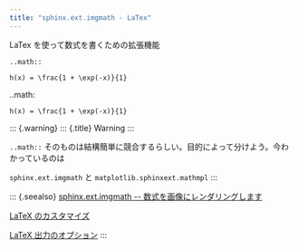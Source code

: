 ```yaml
---
title: "sphinx.ext.imgmath - LaTex"
---
```


LaTex を使って数式を書くための拡張機能

```{.reStructuredText}
..math::

h(x) = \frac{1 + \exp(-x)}{1}
```

..math:

    h(x) = \frac{1 + \exp(-x)}{1}

::: {.warning}
::: {.title}
Warning
:::

`..math::`
そのものは結構簡単に競合するらしい。目的によって分けよう。今わかっているのは

`sphinx.ext.imgmath` と `matplotlib.sphinxext.mathmpl`
:::

::: {.seealso}
[sphinx.ext.imgmath \--
数式を画像にレンダリングします](http://www.sphinx-doc.org/ja/master/ext/math.html?highlight=sphinx%20ext%20imgmath#module-sphinx.ext.imgmath)

[LaTeX のカスタマイズ](http://www.sphinx-doc.org/ja/master/latex.html)

[LaTeX 出力のオプション](http://www.sphinx-doc.org/ja/master/config.html#options-for-latex-output)
:::
